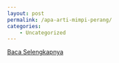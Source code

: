 ```yaml
---
layout: post
permalink: /apa-arti-mimpi-perang/
categories:
    - Uncategorized
---
```


[Baca Selengkapnya](/01)